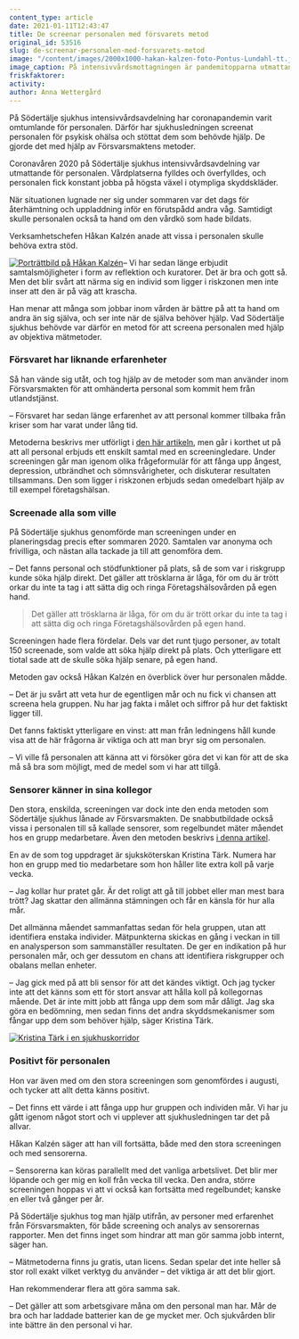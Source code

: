 ```yaml
---
content_type: article
date: 2021-01-11T12:43:47
title: De screenar personalen med försvarets metod
original_id: 53516
slug: de-screenar-personalen-med-forsvarets-metod
image: "/content/images/2000x1000-hakan-kalzen-foto-Pontus-Lundahl-tt.jpg"
image_caption: På intensivvårdsmottagningen är pandemitopparna utmattande för personalen. Därför har de blivit screenade för psykisk ohälsa, berättar enhetschef Håkan Kalzén.
friskfaktorer:
activity:
author: Anna Wettergård
---
```


På Södertälje sjukhus intensivvårdsavdelning har coronapandemin varit omtumlande för personalen. Därför har sjukhusledningen screenat personalen för psykisk ohälsa och stöttat dem som behövde hjälp. De gjorde det med hjälp av Försvarsmaktens metoder.

Coronavåren 2020 på Södertälje sjukhus intensivvårdsavdelning var utmattande för personalen. Vårdplatserna fylldes och överfylldes, och personalen fick konstant jobba på högsta växel i otympliga skyddskläder.

När situationen lugnade ner sig under sommaren var det dags för återhämtning och uppladdning inför en förutspådd andra våg. Samtidigt skulle personalen också ta hand om den vårdkö som hade bildats.

Verksamhetschefen Håkan Kalzén anade att vissa i personalen skulle behöva extra stöd.

[![Porträttbild på Håkan Kalzén](https://www.suntarbetsliv.se/wp-content/uploads/2020/12/200x220-hakan-kalzen-foto-Pontus-Lundahl-tt.jpg)](https://www.suntarbetsliv.se/wp-content/uploads/2020/12/200x220-hakan-kalzen-foto-Pontus-Lundahl-tt.jpg)– Vi har sedan länge erbjudit samtalsmöjligheter i form av reflektion och kuratorer. Det är bra och gott så. Men det blir svårt att närma sig en individ som ligger i riskzonen men inte inser att den är på väg att krascha.

Han menar att många som jobbar inom vården är bättre på att ta hand om andra än sig själva, och ser inte när de själva behöver hjälp. Vad Södertälje sjukhus behövde var därför en metod för att screena personalen med hjälp av objektiva mätmetoder.

### Försvaret har liknande erfarenheter

Så han vände sig utåt, och tog hjälp av de metoder som man använder inom Försvarsmakten för att omhänderta personal som kommit hem från utlandstjänst.

– Försvaret har sedan länge erfarenhet av att personal kommer tillbaka från kriser som har varat under lång tid.

Metoderna beskrivs mer utförligt i [den här artikeln](https://www.suntarbetsliv.se/forskning/sam/tva-satt-att-stotta-covidpersonal/), men går i korthet ut på att all personal erbjuds ett enskilt samtal med en screeningledare. Under screeningen går man igenom olika frågeformulär för att fånga upp ångest, depression, utbrändhet och sömnsvårigheter, och diskuterar resultaten tillsammans. Den som ligger i riskzonen erbjuds sedan omedelbart hjälp av till exempel företagshälsan.

### Screenade alla som ville

På Södertälje sjukhus genomförde man screeningen under en planeringsdag precis efter sommaren 2020. Samtalen var anonyma och frivilliga, och nästan alla tackade ja till att genomföra dem.

– Det fanns personal och stödfunktioner på plats, så de som var i riskgrupp kunde söka hjälp direkt. Det gäller att trösklarna är låga, för om du är trött orkar du inte ta tag i att sätta dig och ringa Företagshälsovården på egen hand.

> Det gäller att trösklarna är låga, för om du är trött orkar du inte ta tag i att sätta dig och ringa Företagshälsovården på egen hand.

Screeningen hade flera fördelar. Dels var det runt tjugo personer, av totalt 150 screenade, som valde att söka hjälp direkt på plats. Och ytterligare ett tiotal sade att de skulle söka hjälp senare, på egen hand.

Metoden gav också Håkan Kalzén en överblick över hur personalen mådde.

– Det är ju svårt att veta hur de egentligen mår och nu fick vi chansen att screena hela gruppen. Nu har jag fakta i målet och siffror på hur det faktiskt ligger till.

Det fanns faktiskt ytterligare en vinst: att man från ledningens håll kunde visa att de här frågorna är viktiga och att man bryr sig om personalen.

– Vi ville få personalen att känna att vi försöker göra det vi kan för att de ska må så bra som möjligt, med de medel som vi har att tillgå.

### Sensorer känner in sina kollegor

Den stora, enskilda, screeningen var dock inte den enda metoden som Södertälje sjukhus lånade av Försvarsmakten. De snabbutbildade också vissa i personalen till så kallade sensorer, som regelbundet mäter måendet hos en grupp medarbetare. Även den metoden beskrivs [i denna artikel](https://www.suntarbetsliv.se/forskning/sam/tva-satt-att-stotta-covidpersonal/).

En av de som tog uppdraget är sjuksköterskan Kristina Tärk. Numera har hon en grupp med tio medarbetare som hon håller lite extra koll på varje vecka.

– Jag kollar hur pratet går. Är det roligt att gå till jobbet eller man mest bara trött? Jag skattar den allmänna stämningen och får en känsla för hur alla mår.

Det allmänna måendet sammanfattas sedan för hela gruppen, utan att identifiera enstaka individer. Mätpunkterna skickas en gång i veckan in till en analysperson som sammanställer resultaten. De ger en indikation på hur personalen mår, och ger dessutom en chans att identifiera riskgrupper och obalans mellan enheter.

– Jag gick med på att bli sensor för att det kändes viktigt. Och jag tycker inte att det känns som ett för stort ansvar att hålla koll på kollegornas mående. Det är inte mitt jobb att fånga upp dem som mår dåligt. Jag ska göra en bedömning, men sedan finns det andra skyddsmekanismer som fångar upp dem som behöver hjälp, säger Kristina Tärk.

[![Kristina Tärk i en sjukhuskorridor](https://www.suntarbetsliv.se/wp-content/uploads/2020/12/750x400-kristina-tark-1-foto-Marie-Pars-Edgren.jpg)](https://www.suntarbetsliv.se/wp-content/uploads/2020/12/750x400-kristina-tark-1-foto-Marie-Pars-Edgren.jpg)

### Positivt för personalen

Hon var även med om den stora screeningen som genomfördes i augusti, och tycker att allt detta känns positivt.

– Det finns ett värde i att fånga upp hur gruppen och individen mår. Vi har ju gått igenom något stort och vi upplever att sjukhusledningen tar det på allvar.

Håkan Kalzén säger att han vill fortsätta, både med den stora screeningen och med sensorerna.

– Sensorerna kan köras parallellt med det vanliga arbetslivet. Det blir mer löpande och ger mig en koll från vecka till vecka. Den andra, större screeningen hoppas vi att vi också kan fortsätta med regelbundet; kanske en eller två gånger per år.

På Södertälje sjukhus tog man hjälp utifrån, av personer med erfarenhet från Försvarsmakten, för både screening och analys av sensorernas rapporter. Men det finns inget som hindrar att man gör samma jobb internt, säger han.

– Mätmetoderna finns ju gratis, utan licens. Sedan spelar det inte heller så stor roll exakt vilket verktyg du använder – det viktiga är att det blir gjort.

Han rekommenderar flera att göra samma sak.

– Det gäller att som arbetsgivare måna om den personal man har. Mår de bra och har laddade batterier kan de ge mycket mer. Och sjukvården blir inte bättre än den personal vi har.
